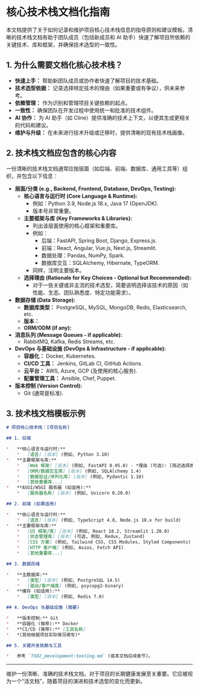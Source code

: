 # 核心技术栈文档化指南

本文档提供了关于如何记录和维护项目核心技术栈信息的指导原则和建议模板。清晰的技术栈文档有助于团队成员（包括新成员和 AI 助手）快速了解项目所依赖的关键技术、库和框架，并确保技术选型的一致性。

## 1. 为什么需要文档化核心技术栈？

*   **快速上手：** 帮助新团队成员或协作者快速了解项目的技术基础。
*   **技术选型依据：** 记录选择特定技术的理由（如果重要或有争议），供未来参考。
*   **依赖管理：** 作为识别和管理项目关键依赖的起点。
*   **一致性：** 确保团队在开发过程中使用统一和批准的技术组件。
*   **AI 协作：** 为 AI 助手（如 Cline）提供准确的技术上下文，以便其生成更相关的代码和建议。
*   **维护与升级：** 在未来进行技术升级或迁移时，提供清晰的现有技术栈画像。

## 2. 技术栈文档应包含的核心内容

一份清晰的技术栈文档通常应按层面（如后端、前端、数据库、通用工具等）组织，并包含以下信息：

*   **层面/分类 (e.g., Backend, Frontend, Database, DevOps, Testing):**
    *   **核心语言与运行时 (Core Language & Runtime):**
        *   例如：Python 3.9, Node.js 18.x, Java 17 (OpenJDK).
        *   版本号非常重要。
    *   **主要框架与库 (Key Frameworks & Libraries):**
        *   列出该层面使用的核心框架和重要库。
        *   例如：
            *   后端：FastAPI, Spring Boot, Django, Express.js.
            *   前端：React, Angular, Vue.js, Next.js, Streamlit.
            *   数据处理：Pandas, NumPy, Spark.
            *   数据库交互：SQLAlchemy, Hibernate, TypeORM.
        *   同样，注明主要版本。
    *   **选择理由 (Rationale for Key Choices - Optional but Recommended):**
        *   对于一些关键或非主流的技术选型，简要说明选择该技术的原因（如性能、生态、团队熟悉度、特定功能需求）。
*   **数据存储 (Data Storage):**
    *   **数据库类型：** PostgreSQL, MySQL, MongoDB, Redis, Elasticsearch, etc.
    *   **版本：**
    *   **ORM/ODM (if any):**
*   **消息队列 (Message Queues - if applicable):**
    *   RabbitMQ, Kafka, Redis Streams, etc.
*   **DevOps 与基础设施 (DevOps & Infrastructure - if applicable):**
    *   **容器化：** Docker, Kubernetes.
    *   **CI/CD 工具：** Jenkins, GitLab CI, GitHub Actions.
    *   **云平台：** AWS, Azure, GCP (及使用的核心服务).
    *   **配置管理工具：** Ansible, Chef, Puppet.
*   **版本控制 (Version Control):**
    *   Git (通常是标准).

## 3. 技术栈文档模板示例

```markdown
# 项目核心技术栈：[项目名称]

## 1. 后端

*   **核心语言与运行时:**
    *   [语言] [版本] (例如, Python 3.10)
*   **主要框架与库:**
    *   [Web 框架] [版本] (例如, FastAPI 0.95.0) - *理由 (可选): [简述选择原因]*
    *   [ORM/数据交互库] [版本] (例如, SQLAlchemy 1.4)
    *   [数据验证/序列化库] [版本] (例如, Pydantic 1.10)
    *   [其他重要库...]
*   **ASGI/WSGI 服务器 (如适用):**
    *   [服务器名称] [版本] (例如, Uvicorn 0.20.0)

## 2. 前端 (如果适用)

*   **核心语言与运行时:**
    *   [语言] [版本] (例如, TypeScript 4.8, Node.js 18.x for build)
*   **主要框架与库:**
    *   [UI 框架/库] [版本] (例如, React 18.2, Streamlit 1.20.0)
    *   [状态管理库] [版本] (可选, 例如, Redux, Zustand)
    *   [CSS 方案] (例如, Tailwind CSS, CSS Modules, Styled Components)
    *   [HTTP 客户端] (例如, Axios, Fetch API)
    *   [其他重要库...]

## 3. 数据存储

*   **主数据库:**
    *   [类型] [版本] (例如, PostgreSQL 14.5)
    *   [驱动/客户端库] (例如, psycopg2-binary)
*   **缓存 (如适用):**
    *   [类型] [版本] (例如, Redis 7.0)

## 4. DevOps 与基础设施 (摘要)

*   **版本控制:** Git
*   **容器化 (推荐):** Docker
*   **CI/CD (推荐):** [工具名称]
*   *(其他根据项目实际情况填写)*

## 5. 关键开发依赖与工具

*   参考 `TS02_development-tooling.md` (或本文档后续章节)。
```

---

维护一份清晰、准确的技术栈文档，对于项目的长期健康发展至关重要。它应被视为一个“活文档”，随着项目的演进和技术选型的变化而更新。
